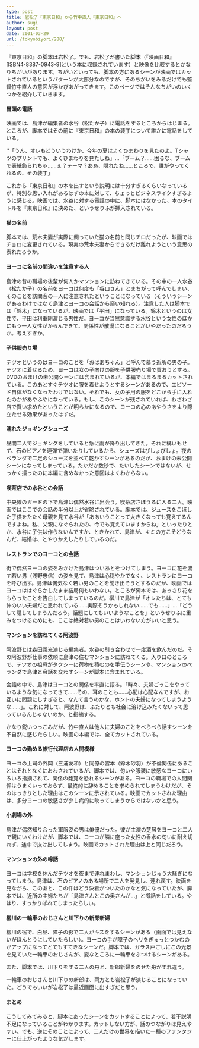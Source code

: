 ```yaml
---
type: post
title: 岩松了『東京日和』から竹中直人『東京日和』へ
author: sugi
layout: post
date: 2001-03-29
url: /tokyobiyori/288/
---
```

『東京日和』の脚本は岩松了。でも、岩松了が書いた脚本（『映画日和』[ISBN4-8387-0943-9]という本に収録されています）と映像を比較するとかなりちがいがあります。ちがいといっても、脚本の方にあるシーンが映画ではカットされているというパターンが大部分なのですが、そのちがいをみるだけでも監督竹中直人の意図が浮かびあがってきます。このページではそんなちがいのいくつかを紹介していきます。

#### 冒頭の電話

映画では、島津が編集者の水谷（松たか子）に電話をするところからはじまる。ところが、脚本ではその前に『東京日和』の本の装丁について誰かに電話をしている。

''「うん、オレもどういうわけか、今年の夏はよくひまわりを見たのよ。Tシャツのプリントでも、よくひまわりを見たしね」…「ブーム？……困るな、ブームで表紙飾られちゃ……ぇ？テーマ？ああ、隠れたね……ところで、誰がやってくれるの、その装丁」

これから『東京日和』の本を出すという説明には十分すぎるくらいなっているが、特別な思い入れがあるはずの本に対して、ちょっとビジネスライクすぎるように感じる。映画では、水谷に対する電話の中に、脚本にはなかった、本のタイトルを『東京日和』に決めた、というせりふが挿入されている。

#### 猫の名前

脚本では、荒木夫妻が実際に飼っていた猫の名前と同じチロだったが、映画ではチョロに変更されている。現実の荒木夫妻からできるだけ離れようという意思の表れだろうか。

#### ヨーコに名前の間違いを注意する人

島津の昔の職場の後輩が何人かマンションに訪ねてきている。その中の一人水谷（松たか子）の名前をヨーコは何度も「谷口さん」とまちがって呼んでしまい、そのことを訪問客の一人に注意されたということになっている（そういうシーンがあるわけではなく島津とヨーコの会話から窺い知れる）。注意した人は脚本では「鈴木」になっているが、映画では「平田」になっている。鈴木というのは女性で、平田は利重剛演じる男性だ。ヨーコが当然意識する水谷という女性のほかにもう一人女性がからんできて、関係性が散漫になることがいやだったのだろうか。考えすぎか。

#### 子供服売り場

テツオというのはヨーコのことを「おばあちゃん」と呼んで慕う近所の男の子。テツオに着せるため、ヨーコは女の子向けの服を子供服売り場で買おうとする。DVDのおまけの未公開シーンには含まれているが、本編ではまるまるカットされている。このあとすぐテツオに服を着せようとするシーンがあるので、エピソード自体がなくなったわけではない。それでも、女の子用の服をどこから手に入れたのかがあやふやになっている。もし、このシーンが残されていれば、わざわざ店で買い求めたということが明らかになるので、ヨーコの心のあやうさをより際立たせる効果があったはずだ。

#### 濡れたジョギングシューズ

昼間二人でジョギングをしていると急に雨が降り出してきた。それに構いもせず、石のピアノを連弾で弾いたりしているから、シューズはびしょびしょ。夜のベランダで二足のシューズを並べて乾かすシーンがあるのだが、おまけの未公開シーンになってしまっている。たかだか数秒で、たいしたシーンではないが、せっかく撮ったのに本編に含めなかった意図はよくわからない。

#### 喫茶店での水谷との会話

中央線のガードの下で島津は偶然水谷に出会う。喫茶店さぼうるに入る二人。映画ではここでの会話の半分以上が省略されている。脚本では、ジュースをこぼした子供をたたく母親を見て水谷が「ああいうことって大きくなっても覚えてるんですよね。私、父親になぐられたの、今でも覚えていますからね」といったりとか、水谷に子供は作らないんですか、ときかれて、島津が、キミの方こそどうなんだ、結婚は、とやりかえしたりしているのだ。

#### レストランでのヨーコとの会話

街で偶然ヨーコの姿をみかけた島津はついあとをつけてしまう。ヨーコに花を渡す若い男（浅野忠信）の姿を見て、島津は心穏やかでなく、レストランにヨーコを呼び出す。島津は何気なく若い男のことを聞き出そうとするのだが、映画ではヨーコははぐらかしたまま結局何もいわない。ところが脚本では、あっさり花をもらったことを告白してしまっているのだ。柳川で島津が「オレたちは、とても仲のいい夫婦だと思われている……実際そうかもしれない……でも……」…「どうして隠してしまうんだろう。話題にしてもいいようなことを」というせりふに重みをつけるためにも、ここは絶対若い男のことはいわない方がいいと思う。

#### マンションを訪ねてくる阿波野

阿波野とは森田義光演じる編集者。水谷の引き合わせで一度酒を飲んだのだ。その阿波野が仕事の依頼に島津の住むマンションに訪ねてくる。入り口のところで、テツオの祖母がタクシーに荷物を積むのを手伝うシーンや、マンションのベランダで島津と会話を交わすシーンが脚本に含まれている。

会話の中で、島津はヨーコとの関係を率直に語る。「時々、夫婦ごっこをやっているような気になってきて……その、耳のことも……心配は心配なんですが、お互いに問題にしすぎると、なんて言うのかな、ホントの夫婦になってしまうような……」。これに対して、阿波野は、ふたりとも社会に溶け込みたくないって思っているんじゃないのか、と指摘する。

かなり鋭いつっこみだが、竹中直人は他人に夫婦のことをべらべら話すシーンを不自然に感じたらしい。映画の本編では、全てカットされている。

#### ヨーコの勤める旅行代理店の人間模様

ヨーコの上司の外岡（三浦友和）と同僚の宮本（鈴木砂羽）が不倫関係にあることはそれとなくにおわされているが、脚本では、匂いや服装に敏感なヨーコにいろいろ指摘されて、関係の発覚を恐れるシーンがある。ヨーコの職場での人間関係はうまくいっておらず、最終的に辞めることを求められてしまうわけだが、そのはっきりとした理由はこのシーンに示されている。映画でカットされた理由は、多分ヨーコの敏感さが少し病的に映ってしまうからではないかと思う。

#### 小劇場の外

島津が偶然知り合った軍服姿の男は俳優だった。彼が主演の芝居をヨーコと二人で観にいくわけだが、脚本では、ヨーコが隣に座った女性の香水の匂いに耐え切れず、途中で抜け出してしまう。映画でカットされた理由は上と同じだろう。

#### マンションの外の噂話

ヨーコは学校を休んだテツオを夜まで連れまわし、マンションじゅう大騒ぎになってしまう。島津は、石のピアノのある場所で二人を発見し、連れ戻す。映画を見ながら、このあと、この件はどう決着がついたのかなと気になっていたが、脚本では、近所の主婦たちが「島津さんとこの奥さんが…」と噂話をしている。やはり、すっかりばれてしまったらしい。

#### 柳川の一輪車のおじさんと川下りの新郎新婦

柳川の宿で、白昼、障子の影で二人がキスをするシーンがある（画面では見えないがほんとうにしていたらしい）。ヨーコの手が障子のヘリをぎゅっとつかむのがアップになってとてもすてきなシーンだ。脚本では、ガラス戸ごしにこの光景を見ていた一輪車のおじさんが、変なところに一輪車をぶつけるシーンがある。

また、脚本では、川下りをする二人の舟と、新郎新婦をのせた舟がすれ違う。

一輪車のおじさんと川下りの新郎は、両方とも岩松了が演じることになっていた。どうでもいいが岩松了は最近画面に出すぎだと思う。

#### まとめ

こうしてみてみると、脚本にあったシーンをカットすることによって、若干説明不足になっていることがわかります。カットしない方が、話のつながりは見えやすい。でも、逆にそのことによって、二人だけの世界を描いた一種のファンタジーに仕上がったような気がします。
